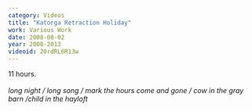 ```yaml
---
category: Videos
title: "Katorga Retraction Holiday"
work: Various Work
date: 2008-08-02
year: 2008-2013
videoid: 20rdRL6R13w
---
```


11 hours.<br><br><em>long night / long song / mark the hours come and gone / cow in the gray barn /child in the hayloft</em>
